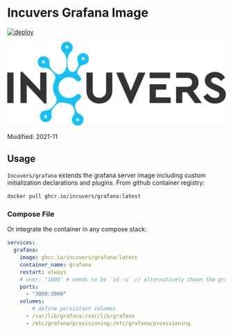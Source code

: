 # Incuvers Grafana Image
[![deploy](https://github.com/Incuvers/grafana/actions/workflows/deploy.yaml/badge.svg)](https://github.com/Incuvers/grafana/actions/workflows/deploy.yaml)

![img](docs/img/Incuvers-black.png)

Modified: 2021-11

## Usage

`Incuvers/grafana` extends the grafana server image including custom initialization declarations and plugins. From github container registry:
```bash
docker pull ghcr.io/incuvers/grafana:latest
```

### Compose File
Or integrate the container in any compose stack:
```yaml
services:
  grafana:
    image: ghcr.io/incuvers/grafana:latest
    container_name: grafana
    restart: always
    # user: "1000" # needs to be `id -u` // alternatively chown the grafana/data dir to 472:472
    ports:
      - "3000:3000"
    volumes:
        # define persistant volumes
      - /var/lib/grafana:/var/lib/grafana
      - /etc/grafana/provisioning:/etc/grafana/provisioning 
```
